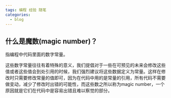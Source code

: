 ```yaml
---
tags: 编程 经验 随笔
categories:
  - blog
---
```




## 什么是魔数(magic number)？

指编程中代码里面的数字常量。

这些数字常量往往有着特殊的意义，我们提倡对于一些在可预见的未来会修改这些值或者这些值会到处引用的时候，我们强烈建议将这些数据定义为常量。这样在修改时只需要修改常量的值即可，因为在代码中用的是常量的引用，所有代码不需要做变动，减少了修改时出错的可能性，而这些数之所以称为magic number，一个原因就是它们在代码中是容易出错且难以察觉的部分。